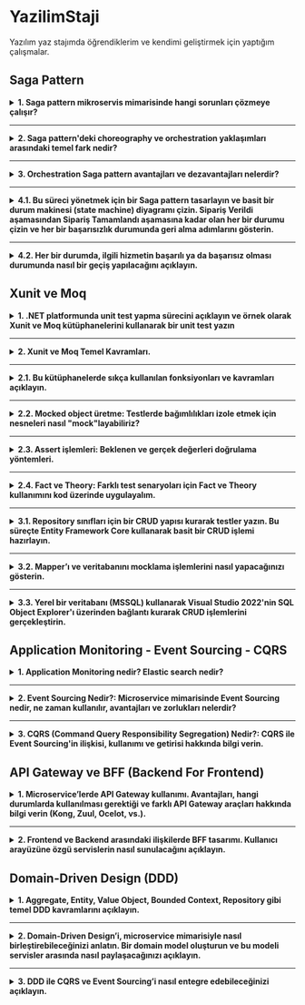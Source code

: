 # YazilimStaji
Yazılım yaz stajımda öğrendiklerim ve kendimi geliştirmek için yaptığım çalışmalar.

## Saga Pattern 

<details>
  <summary><strong>1. Saga pattern mikroservis mimarisinde hangi sorunları çözmeye çalışır?</strong></summary>
  <br>

  **Çözdüğü sorun:** Mikroservis mimarisinde her servisin kendi veri tabanı olduğu için veri tutarlılıklarını sağlamak zordur. Saga Pattern sayesinde isteklerin başarılı oldukça devam etmesi ve hata durumlarında geri alma aksiyonu ile veri tutarlılıkları sağlamak kolaylaşır.
  
</details>

---

<details>
  <summary><strong>2. Saga pattern'deki choreography ve orchestration yaklaşımları arasındaki temel fark nedir?</strong></summary>
  <br>
  
  **Saga pattern'deki Choreography yaklaşımı:** Yerel işlemlerin her biri, diğer hizmetlerdeki yerel işlemlerini tetikleyen domain(alan) olayı yayınlar. Kendi tamamlandıktan sonra diğer işlemin de başlamasını sağlar. Olay yayınlandıktan sonra diğer servisler dinler ve tetiklenirse işlem yapar. 

  **Saga pattern'deki Orchestration yaklaşımı:** Bir saga koordinatörü hangi servisin yerel işlemlerinin yürütüleceğini söyler. Komut tabanlı olup servislere komut gönderir ve servislerdeki komut işleyiciler bu komutu alarak işlemlerini yaparlar.

  **Karşılaştırma:** Choreography yaklaşımı dağıtık kontrollü olup event yayınlama ile iletişim sağlar. Orchestration yaklaşımı ise merkezi kontrollü olup komut gönderme ile iletişim sağlar.
  
</details>

---

<details>
  <summary><strong>3. Orchestration Saga pattern avantajları ve dezavantajları nelerdir?</strong></summary>
  <br>

  **Orchestration Saga pattern avantajları:** Bir servise komut gönderdikten sonra doğru bir sonuç geldiğinde diğer hizmete yeni komutu göndererek düzeni sağlar. Yanlış bir sonuç geldiğinde de eski servislerdeki geri alma komutlarını çalıştırarak yanlışlığı engeller.

  **Orchestration Saga pattern dezavantajları:** Çok adım gerektiğinde karmaşıklık meydana gelebilir. Her adımın sadece komutu işlemesi hariç telafi edici işlemleri de olduğu için tüm senaryoları düşünmek zordur ve çaba gerektirir. 
 
</details>

---

<details>
  <summary><strong>4.1. Bu süreci yönetmek için bir Saga pattern tasarlayın ve basit bir durum makinesi (state machine) diyagramı çizin. Sipariş Verildi aşamasından Sipariş Tamamlandı aşamasına kadar olan her bir durumu çizin ve her bir başarısızlık durumunda geri alma adımlarını gösterin.</strong></summary>
  <br>

  ![StateMachine](images/statemachine.png)
  
 
</details>

---

<details>
  <summary><strong>4.2. Her bir durumda, ilgili hizmetin başarılı ya da başarısız olması durumunda nasıl bir geçiş yapılacağını açıklayın.</strong></summary>
  <br>

  ![Tablo](images/tablo.png)
  
 
</details>


## Xunit ve Moq

<details>
  <summary><strong>1.	.NET platformunda unit test yapma sürecini açıklayın ve örnek olarak Xunit ve Moq kütüphanelerini kullanarak bir unit test yazın</strong></summary>
  <br> 
  
  **Süreç:** NET platformunda unit test, uygulamanın en küçük birimlerini (fonksiyon, servis, repository vb.) izole biçimde test ederek doğruluğunu kontrol etme sürecidir. Bu süreçte amaç, yazılımın her bileşeninin tek başına doğru çalıştığını garanti altına almaktır.

  **Kullanılan Kütüphaneler:** xUnit ve Moq.

  **Test Yazma Adımları:** Arrange(Hazırlık işlemleri), Act(Test edilmek istenen fonksiyonun çağrılma işlemleri), Assert(Act aşamasındaki sonuçların beklenen değerlerle karşılaştırma işlemleri). Bu adımlarla test yazılmış olur. Parametreli olup olmadığına göre [Fact] ve [Theory] özelliği eklenir.
  <br>
  
   ![ornek](images/ornektest.png)
   
</details>

---

<details>
  <summary><strong>2. Xunit ve Moq Temel Kavramları.</strong></summary>
  <br>
  
  **Xunit:** Unit Test, bir yazılımın en küçük test edilebilir bölümlerinin(sınıflar,metodlar vs.), tek tek ve bağımsız olarak doğru çalışabilirliğinin incelendiği bir yazılım geliştirme sürecidir. Xunit ise popüler Unit Test Frameworklerinden biridir. 

  **Moq:** C# dilinde ve birim testlerinde yaygın olarak kullanılan bir mocking(taklit nesne oluşturma) kütüphanesidir. 
  
</details>

---

<details>
  <summary><strong>2.1. Bu kütüphanelerde sıkça kullanılan fonksiyonları ve kavramları açıklayın.</strong></summary>
  <br>
  
  **Service Under Test (Sut):**  Unit test metodlarını yazarken test edilecek sınıf ya da servisin ismini belirtmede yada değişken ismi tanımlarken kullanılır.

  **Mocking:** Sut içerisinde bulunan business’a ait testleri yazarken içerisinde kullanılan nesnelere ait fake sınıflardır. Mock öncelikle birim testlerinde kullanılır. Test edilen bir nesnenin diğer (karmaşık) nesnelere bağımlılıkları olabilir. Orjinal nesnenin davranışını yalıtmak için, onun yerine , gerçek nesnelerin davranışını taklit eden sahte nesnelerle değiştirmek gerekir. Kısacası, mocking etmek gerçek nesnelerin davranışını simüle eden nesneler yaratmaktır.

  **Arrange:** Testin başında gerekli ortam hazırlanır. Mock nesneleri, sut vs.

  **Act:** Test etmek istediğin metod çağrılır. Amaç davranışı tetiklemektir.
  
  **Expected:** Unit test yazdığımız metodun veya fonksiyonun return etmesi beklenen çıktısına denir.

  **Actual:** Unit test’ini yazdığımız metot ya da sınıfın gerçek, o an return ettiği result’ı tanımlarken kullanılır.

  **Assertion:** Actual ve expected dönüş değerlerinin karşılaştırılacağı, içerisinde tanımlamalar yapabildiğimiz yapının/metodun/sınıfın ismidir.

  **[Fact]:** Özniteliktir, yazmış olduğumuz metodun test çalıştırıcısı tarafından yürütülmesi gerektiğini belirtir.

  **[Teori]:** Özelliktir, test metoduna parametreler göndereceğimizi belirtir.

  **[InlineData]:** özniteliktir, test yöntemine gönderdiğimiz parametreleri ifade eder. Parametre sayısı kadar InlineData bulunur. [Teori] özelliğini kullanılıyorsa, [InlineData] öğesi de kullanılmak zorundadır.

  
</details>

---

<details>
  <summary><strong>2.2. Mocked object üretme: Testlerde bağımlılıkları izole etmek için nesneleri nasıl "mock"layabiliriz?</strong></summary>
  <br>
  
  .NET testlerinde dış bağımlılıkları (veritabanı, API, servisler, mapper vb.) izole etmek için Moq kütüphanesi kullanılır. Bu sayede test edilen sınıf sadece kendi iç mantığına odaklanır ve dış dünyaya olan bağımlılıkları sahte (mock) nesnelerle değiştirilir.
  <br>
  
  ![mock1](images/mock1.png)

  Yukarıdaki yapı sayesinde: Gerçek bir veritabanı bağlantısı kurulmadan test yapılabilir.
  
  <br>
  Verify() metodu ile gerçekten çağrılıp çağrılmadığı test edilebilir:
  
  ![mock2](images/mock2.png)

  
</details>

---

<details>
  <summary><strong>2.3. Assert işlemleri: Beklenen ve gerçek değerleri doğrulama yöntemleri.</strong></summary>
  <br>
  
  Assert işlemleri, test edilen fonksiyonun gerçekten beklenen sonucu üretip üretmediğini kontrol etmek için kullanılır. xUnit kütüphanesi bu doğrulamalar için birçok yerleşik Assert metodu sağlar.
  Testlerdeki ana amaç; verilen bir girdiyle, beklenen çıktının elde edilip edilmediğini kontrol etmektir.
  <br>

  ![assert1](images/assert1.png)
  
  ![mock2](images/mock2.png)

  <br>
  Bu kontroller sayesinde hem dönüş değerleri hem de arka planda hangi fonksiyonların çağrıldığı net olarak doğrulanmış olur.
  Assert işlemleri sayesinde testler fail olduğunda, hangi kısmın bozulduğu kolayca anlaşılır.
  Geliştirilen metodun mantıksal hatalarını erken aşamada tespit etmemizi sağlar.
  İleride kodda bir değişiklik yapıldığında, bu testler sayesinde geriye dönük bozulmalar (regression) kolayca yakalanır.


</details>

---

<details>
  <summary><strong>2.4. Fact ve Theory: Farklı test senaryoları için Fact ve Theory kullanımını kod üzerinde uygulayalım.</strong></summary>
  <br>
  
  ![factornek1](images/factornek1.png)
  
  ![theoryornek1](images/theoryornek1.png)

  ![theoryornek2](images/theoryornek2.png)
  
</details>

---

<details>
  <summary><strong>3.1. Repository sınıfları için bir CRUD yapısı kurarak testler yazın. Bu süreçte Entity Framework Core kullanarak basit bir CRUD işlemi hazırlayın.</strong></summary>
  <br>

  ![repo1](images/repo1.png)

  ![repo2](images/repo2.png)

  ![repotest1](images/repotest1.png)

  ![repotest2](images/repotest2.png)

  ![repotest3](images/repotest3.png)

  ![repotest4](images/repotest4.png)

  ![repotest5](images/repotest5.png)
  
  ![repotest6](images/repotest6.png)
  
</details>

---

<details>
  <summary><strong>3.2. Mapper’ı ve veritabanını mocklama işlemlerini nasıl yapacağınızı gösterin.</strong></summary>
  <br>
  
  ![mock3](images/mock3.png)

  ![mock4](images/mock4.png)

  ![mock2](images/mock2.png)

  
</details>

---

<details>
  <summary><strong>3.3. Yerel bir veritabanı (MSSQL) kullanarak Visual Studio 2022'nin SQL Object Explorer'ı üzerinden bağlantı kurarak CRUD işlemlerini gerçekleştirin.</strong></summary>
  <br>


</details>



## Application Monitoring - Event Sourcing - CQRS


<details>
  <summary><strong>1. Application Monitoring nedir? Elastic search nedir?</strong></summary>
  <br>

  ***Application Performance Monitoring(Uygulama Performans İzleme):*** Bir uygulamanın düzgün çalıştığından emin olmak için performansını, kullanılabilirliğini ve son kullanıcı deneyimini izleme sürecidir. APM, tatmin edici bir kullanıcı deneyimi sunmak ve müşteri hizmetleri sorunlarını veya şikayetlerini önlemek için hayati önem taşır. 

  Ağ üzerindeki veri iletimlerinin gerçek zamanlı G/Ç paket taramasına dayanır. Verilerin analiz edilmesi ve ilişkilendirilmesi, performans sorunlarını tespit etmeyi ve teşhis etmeyi mümkün kılar.

  ***Elastic Search:*** Büyük miktarda gerçek zamanlı veriyi toplayabilen, işleyebilen, depolayabilen, analiz edebilen ve görselleştirebilen açık kaynaklı bir arama ve analiz motorudur.


  Elastic Stack, Logstash, Elasticsearch ve Kibana'dan oluşur. Logstash, tüm ham verileri toplayıp, indeksleyip Elasticsearch'te depolamadan önce işlemekten sorumludur. İndeksleme işleminden sonra, veriler üzerinde karmaşık sorgular çalıştırabilir ve verilerin karmaşık özetlerini almak için toplamaları kullanabiliriz.
  
</details>

---

<details>
  <summary><strong>2. Event Sourcing Nedir?: Microservice mimarisinde Event Sourcing nedir, ne zaman kullanılır, avantajları ve zorlukları nelerdir?</strong></summary>
  <br>

  ***Event Sourcing(Olay Tabanlı Mimari):*** Sistemdeki tüm durum değişikliklerini(olayları) kaydetmeyi ve bu olaylardan sistemin durumunu oluşturmayı amaçlayan bir tasarım desenidir. 

  ***Microservice mimarisinde Event Sourcing:*** Event Sourcing, sistemde gerçekleşen her işlemin (örneğin bir siparişin oluşturulması, ödemesinin yapılması, iptal edilmesi gibi) bir "event" (olay) olarak kaydedilmesidir. Bu event'ler değiştirilemez ve zamana göre sıralanır. Veritabanında sadece event'ler tutulur, sistemin son durumu bu event'lerin replay edilmesiyle hesaplanır.

  ***Ne zaman kullanılır?:*** Karmaşık iş süreçlerinin ve domain mantığının bulunduğu durumlarda, sistem durumlarının geçmişini detaylı olarak izlemek gerektiğinde, Event-Driven(Olay Odaklı) sistemler kurmak istendiğinde Event Sourcing kullanılır.

  ***Avantajları:*** Geçmişteki olayları takip edebilme, Replay(olaylar yeniden replay edilerek sistemin geçmişteki bir hali tekrar oluşturulabilir.), performans vb. .

  ***Dezavantajları:*** Komplekslik, event yapıları değişebilir sürekli yenilenmeli, eventler değiştirilemez olduğundan kişisel verilerin silinmesi zor, kullanımı zor. 
   
</details>

---

<details>
  <summary><strong>3. CQRS (Command Query Responsibility Segregation) Nedir?: CQRS ile Event Sourcing'in ilişkisi, kullanımı ve getirisi hakkında bilgi verin.
</strong></summary>
  <br>

  ***CQRS Nedir?:*** Okuma ve yazma işlemlerinin farklı modellere ayrılmasını amaçlayan tasarım desenidir. Command yazma işlemleri için, Query ise okuma işlemleri için farklı veri modellerini kullanır. 

  ***CQRS - Event Sourcing ilişkisi:*** CQRS ile Event Sourcing birbirinden bağımsız kavramlar olsalar da birlikte kullanıldıklarında güçlü bir mimaridir. 

  ***CQRS - Event Sourcing kullanımı:*** Command bir işlem olduğunda event üretir. Event Handler bu eventi işler ve başka servisleri tetikler. Query okuma tarafına gidecek veriyi uygun bir modele günceller. (Örnek bir senaryo) DDD, Mikroservisler, Finansal uygulamalar vb. .

  ***CQRS - Event Sourcing Getirisi:*** Mimari olarak sistemin esnekliğini, ölçeklenebilirliğini ve izlenebilirliğini ciddi şekilde artırır. Örnek: DDD ile uyum, iş sürecini ve senaryoyu izleme, test edilebilirlik, bağımsız geliştirme vb. .
  
</details>



## API Gateway ve BFF (Backend For Frontend)


<details>
  <summary><strong>1. Microservice’lerde API Gateway kullanımı. Avantajları, hangi durumlarda kullanılması gerektiği ve farklı API Gateway araçları hakkında bilgi verin (Kong, Zuul, Ocelot, vs.).</strong></summary>
  <br>

  
</details>

---

<details>
  <summary><strong>2. Frontend ve Backend arasındaki ilişkilerde BFF tasarımı. Kullanıcı arayüzüne özgü servislerin nasıl sunulacağını açıklayın.</strong></summary>
  <br>

  
</details>



## Domain-Driven Design (DDD)


<details>
  <summary><strong>1. Aggregate, Entity, Value Object, Bounded Context, Repository gibi temel DDD kavramlarını açıklayın.</strong></summary>
  <br>

  
</details>

---

<details>
  <summary><strong>2. Domain-Driven Design’i, microservice mimarisiyle nasıl birleştirebileceğinizi anlatın. Bir domain model oluşturun ve bu modeli servisler arasında nasıl paylaşacağınızı açıklayın.</strong></summary>
  <br>

  
</details>

---

<details>
  <summary><strong>3.  DDD ile CQRS ve Event Sourcing’i nasıl entegre edebileceğinizi açıklayın.</strong></summary>
  <br>

  
</details>
